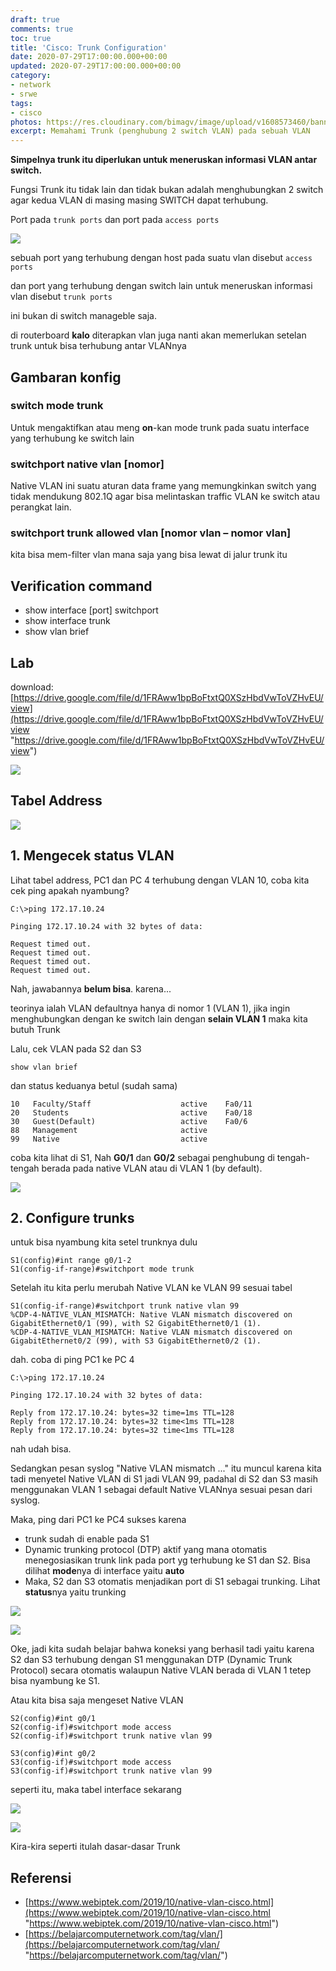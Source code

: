 ```yaml
---
draft: true
comments: true
toc: true
title: 'Cisco: Trunk Configuration'
date: 2020-07-29T17:00:00.000+00:00
updated: 2020-07-29T17:00:00.000+00:00
category:
- network
- srwe
tags:
- cisco
photos: https://res.cloudinary.com/bimagv/image/upload/v1608573460/banner/cisco-srwe_uhz3er.png
excerpt: Memahami Trunk (penghubung 2 switch VLAN) pada sebuah VLAN
---
```

**Simpelnya trunk itu diperlukan untuk meneruskan informasi VLAN antar switch.**

Fungsi Trunk itu tidak lain dan tidak bukan adalah menghubungkan 2 switch agar kedua VLAN di masing masing SWITCH dapat terhubung.

Port pada `trunk ports` dan port pada `access ports`

![](/images/access_and_trunk_ports_explained-1024x461.jpg)
<!-- more -->
sebuah port yang terhubung dengan host pada suatu vlan disebut `access ports`

dan port yang terhubung dengan switch lain untuk meneruskan informasi vlan disebut `trunk ports`

ini bukan di switch manageble saja.

 di routerboard **kalo** diterapkan vlan juga nanti akan memerlukan setelan trunk untuk bisa terhubung antar VLANnya

## Gambaran konfig

### switch mode trunk

Untuk mengaktifkan atau meng **on**-kan mode trunk pada suatu interface yang terhubung ke switch lain

### switchport native vlan \[nomor\]

Native VLAN ini suatu aturan data frame yang memungkinkan switch yang tidak mendukung 802.1Q agar bisa melintaskan traffic VLAN ke switch atau perangkat lain.

### switchport trunk allowed vlan \[nomor vlan – nomor vlan\]

kita bisa mem-filter vlan mana saja yang bisa lewat di jalur trunk itu

## Verification command

* show interface \[port\] switchport
* show interface trunk
* show vlan brief

## Lab

download: [https://drive.google.com/file/d/1FRAww1bpBoFtxtQ0XSzHbdVwToVZHvEU/view](https://drive.google.com/file/d/1FRAww1bpBoFtxtQ0XSzHbdVwToVZHvEU/view "https://drive.google.com/file/d/1FRAww1bpBoFtxtQ0XSzHbdVwToVZHvEU/view")

![](/images/screenshot_2020-07-29_10-48-19.png)

## Tabel Address

![](/images/screenshot_2020-07-29_10-55-12.png)

## 1. Mengecek status VLAN

Lihat tabel address, PC1 dan PC 4 terhubung dengan VLAN 10, coba kita cek ping apakah nyambung?

    C:\>ping 172.17.10.24
    
    Pinging 172.17.10.24 with 32 bytes of data:
    
    Request timed out.
    Request timed out.
    Request timed out.
    Request timed out.

Nah, jawabannya **belum bisa**. karena...

teorinya ialah VLAN defaultnya hanya di nomor 1 (VLAN 1), jika ingin menghubungkan dengan ke switch lain dengan **selain VLAN 1** maka kita butuh Trunk

Lalu, cek VLAN pada S2 dan S3

    show vlan brief

dan status keduanya betul (sudah sama)

    10   Faculty/Staff                    active    Fa0/11
    20   Students                         active    Fa0/18
    30   Guest(Default)                   active    Fa0/6
    88   Management                       active    
    99   Native                           active    

coba kita lihat di S1, Nah **G0/1** dan **G0/2** sebagai penghubung di tengah-tengah berada pada native VLAN atau di VLAN 1 (by default).

![](/images/screenshot_2020-07-29_12-05-40.png)

## 2. Configure trunks

untuk bisa nyambung kita setel trunknya dulu

    S1(config)#int range g0/1-2
    S1(config-if-range)#switchport mode trunk 

Setelah itu kita perlu merubah Native VLAN ke VLAN 99 sesuai tabel

    S1(config-if-range)#switchport trunk native vlan 99
    %CDP-4-NATIVE_VLAN_MISMATCH: Native VLAN mismatch discovered on GigabitEthernet0/1 (99), with S2 GigabitEthernet0/1 (1).
    %CDP-4-NATIVE_VLAN_MISMATCH: Native VLAN mismatch discovered on GigabitEthernet0/2 (99), with S3 GigabitEthernet0/2 (1).

dah. coba di ping PC1 ke PC 4

    C:\>ping 172.17.10.24
    
    Pinging 172.17.10.24 with 32 bytes of data:
    
    Reply from 172.17.10.24: bytes=32 time=1ms TTL=128
    Reply from 172.17.10.24: bytes=32 time<1ms TTL=128
    Reply from 172.17.10.24: bytes=32 time<1ms TTL=128

nah udah bisa.

Sedangkan pesan syslog "Native VLAN mismatch ..." itu muncul karena kita tadi menyetel Native VLAN di S1 jadi VLAN 99, padahal di S2 dan S3 masih menggunakan VLAN 1 sebagai default Native VLANnya sesuai pesan dari syslog.

Maka, ping dari PC1 ke PC4 sukses karena

* trunk sudah di enable pada S1
* Dynamic trunking protocol (DTP) aktif yang mana otomatis menegosiasikan trunk link pada port yg terhubung ke S1 dan S2. Bisa dilihat **mode**nya di interface yaitu **auto**
* Maka, S2 dan S3 otomatis menjadikan port di S1 sebagai trunking. Lihat **status**nya yaitu trunking

![](/images/screenshot_2020-07-29_13-26-36.png)

![](/images/screenshot_2020-07-29_13-26-23.png)

Oke, jadi kita sudah belajar bahwa koneksi yang berhasil tadi yaitu karena S2 dan S3 terhubung dengan S1 menggunakan DTP (Dynamic Trunk Protocol) secara otomatis walaupun Native VLAN berada di VLAN 1 tetep bisa nyambung ke S1.

Atau kita bisa saja mengeset Native VLAN

    S2(config)#int g0/1
    S2(config-if)#switchport mode access
    S2(config-if)#switchport trunk native vlan 99
    
    S3(config)#int g0/2
    S3(config-if)#switchport mode access
    S3(config-if)#switchport trunk native vlan 99

seperti itu, maka tabel interface sekarang

![](/images/screenshot_2020-07-29_13-53-45.png)

![](/images/screenshot_2020-07-29_14-02-10.png)

Kira-kira seperti itulah dasar-dasar Trunk

## Referensi

* [https://www.webiptek.com/2019/10/native-vlan-cisco.html](https://www.webiptek.com/2019/10/native-vlan-cisco.html "https://www.webiptek.com/2019/10/native-vlan-cisco.html")
* [https://belajarcomputernetwork.com/tag/vlan/](https://belajarcomputernetwork.com/tag/vlan/ "https://belajarcomputernetwork.com/tag/vlan/")